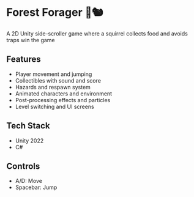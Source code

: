 # Forest Forager 🌲🐿️

A 2D Unity side-scroller game where a squirrel collects food and avoids traps win the game

## Features
- Player movement and jumping
- Collectibles with sound and score
- Hazards and respawn system
- Animated characters and environment
- Post-processing effects and particles
- Level switching and UI screens

## Tech Stack
- Unity 2022
- C#

## Controls
- A/D: Move
- Spacebar: Jump
